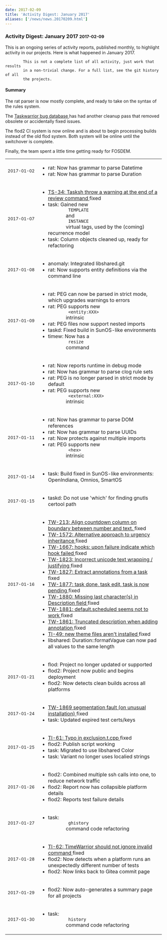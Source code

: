 ```yaml
---
date: 2017-02-09
title: 'Activity Digest: January 2017'
aliases: ['/news/news.20170209.html']
---
```

<div class="col-md-8 main">
 <div class="row">
  <h3>
   Activity Digest: January 2017
   <small>
    2017-02-09
   </small>
  </h3>
  <p>
   This is an ongoing series of activity reports, published monthly,
            to highlight activity in our projects. Here is what happened in
            January 2017.

            This is not a complete list of all activity, just work that results
            in a non-trivial change. For a full list, see the git history of all
            the projects.
  </p>
  <div class="callout callout-info">
   <h4>
    Summary
   </h4>
   <p>
    The rat parser is now mostly complete, and ready to take on the
              syntax of the rules system.
   </p>
   <p>
    The
    <a href="https://bug.tasktools.org">
     Taskwarrior bug database
    </a>
    haѕ had another cleanup pass that removed obsolete or
              accidentally fixed issues.
   </p>
   <p>
    The flod2 CI system is now online and is about to begin processing
              builds instead of the old flod system. Both system will be online
              until the switchover is complete.
   </p>
   <p>
    Finally, the team spent a little time getting ready for FOSDEM.
   </p>
  </div>
  <table class="table table-striped table-compact">
   <tr>
    <td style="white-space: nowrap;">
     <small>
      2017-01-02
     </small>
    </td>
    <td>
     <ul>
      <li>
       rat: Now has grammar to parse Datetime
      </li>
      <li>
       rat: Now has grammar to parse Duration
      </li>
     </ul>
    </td>
   </tr>
   <tr>
    <td>
     <small>
      2017-01-07
     </small>
    </td>
    <td>
     <ul>
      <li>
       <a href="https://bug.tasktools.org/browse/TS-34">
        TS-34: Tasksh throw a warning at the end of a review command
       </a>
       fixed
      </li>
      <li>
       task: Gained new
       <code>
        TEMPLATE
       </code>
       and
       <code>
        INSTANCE
       </code>
       virtual tags, used by the (coming) recurrence model
      </li>
      <li>
       task: Column objects cleaned up, ready for refactoring
      </li>
     </ul>
    </td>
   </tr>
   <tr>
    <td>
     <small>
      2017-01-08
     </small>
    </td>
    <td>
     <ul>
      <li>
       anomaly: Integrated libshared.git
      </li>
      <li>
       rat: Now supports entity definitions via the command line
      </li>
     </ul>
    </td>
   </tr>
   <tr>
    <td>
     <small>
      2017-01-09
     </small>
    </td>
    <td>
     <ul>
      <li>
       rat: PEG can now be parsed in strict mode, which upgrades warnings to errors
      </li>
      <li>
       rat: PEG supports new
       <code>
        &lt;entity:XXX&gt;
       </code>
       intrinsic
      </li>
      <li>
       rat: PEG files now support nested imports
      </li>
      <li>
       taskd: Fixed build in SunOS-like environments
      </li>
      <li>
       timew: Now has a
       <code>
        resize
       </code>
       command
      </li>
     </ul>
    </td>
   </tr>
   <tr>
    <td>
     <small>
      2017-01-10
     </small>
    </td>
    <td>
     <ul>
      <li>
       rat: Now reports runtime in debug mode
      </li>
      <li>
       rat: Now has grammar to parse clog rule sets
      </li>
      <li>
       rat: PEG is no longer parsed in strict mode by default
      </li>
      <li>
       rat: PEG supports new
       <code>
        &lt;external:XXX&gt;
       </code>
       intrinsic
      </li>
     </ul>
    </td>
   </tr>
   <tr>
    <td>
     <small>
      2017-01-11
     </small>
    </td>
    <td>
     <ul>
      <li>
       rat: Now has grammar to parse DOM references
      </li>
      <li>
       rat: Now has grammar to parse UUIDs
      </li>
      <li>
       rat: Now protects against multiple imports
      </li>
      <li>
       rat: PEG supports new
       <code>
        &lt;hex&gt;
       </code>
       intrinsic
      </li>
     </ul>
    </td>
   </tr>
   <tr>
    <td>
     <small>
      2017-01-14
     </small>
    </td>
    <td>
     <ul>
      <li>
       task: Build fixed in SunOS-like environments: OpenIndiana, Omnios, SmartOS
      </li>
     </ul>
    </td>
   </tr>
   <tr>
    <td>
     <small>
      2017-01-15
     </small>
    </td>
    <td>
     <ul>
      <li>
       taskd: Do not use 'which' for finding gnutls certool path
      </li>
     </ul>
    </td>
   </tr>
   <tr>
    <td>
     <small>
      2017-01-16
     </small>
    </td>
    <td>
     <ul>
      <li>
       <a href="https://bug.tasktools.org/browse/TW-213">
        TW-213: Align countdown column on boundary between number and text.
       </a>
       fixed
      </li>
      <li>
       <a href="https://bug.tasktools.org/browse/TW-1572">
        TW-1572: Alternative approach to urgency inheritance
       </a>
       fixed
      </li>
      <li>
       <a href="https://bug.tasktools.org/browse/TW-1667">
        TW-1667: hooks: upon failure indicate which hook failed
       </a>
       fixed
      </li>
      <li>
       <a href="https://bug.tasktools.org/browse/TW-1823">
        TW-1823: Incorrect unicode text wrapping / justifying
       </a>
       fixed
      </li>
      <li>
       <a href="https://bug.tasktools.org/browse/TW-1827">
        TW-1827: Extract annotations from a task
       </a>
       fixed
      </li>
      <li>
       <a href="https://bug.tasktools.org/browse/TW-1877">
        TW-1877: task done, task edit, task is now pending
       </a>
       fixed
      </li>
      <li>
       <a href="https://bug.tasktools.org/browse/TW-1880">
        TW-1880: Missing last character(s) in Description field
       </a>
       fixed
      </li>
      <li>
       <a href="https://bug.tasktools.org/browse/TW-1881">
        TW-1881: default.scheduled seems not to work
       </a>
       fixed
      </li>
      <li>
       <a href="https://bug.tasktools.org/browse/TW-1861">
        TW-1861: Truncated description when adding annotation
       </a>
       fixed
      </li>
      <li>
       <a href="https://bug.tasktools.org/browse/TI-49">
        TI-49: new theme files aren't installed
       </a>
       fixed
      </li>
      <li>
       libshared: Duration::formatVague can now pad all values to the same length
      </li>
     </ul>
    </td>
   </tr>
   <tr>
    <td>
     <small>
      2017-01-21
     </small>
    </td>
    <td>
     <ul>
      <li>
       flod: Project no longer updated or supported
      </li>
      <li>
       flod2: Project now public and begins deployment
      </li>
      <li>
       flod2: Now detects clean builds across all platforms
      </li>
     </ul>
    </td>
   </tr>
   <tr>
    <td>
     <small>
      2017-01-24
     </small>
    </td>
    <td>
     <ul>
      <li>
       <a href="https://bug.tasktools.org/browse/TW-1869">
        TW-1869 segmentation fault (on unusual installation)
       </a>
       fixed
      </li>
      <li>
       task: Updated expired test certs/keys
      </li>
     </ul>
    </td>
   </tr>
   <tr>
    <td>
     <small>
      2017-01-25
     </small>
    </td>
    <td>
     <ul>
      <li>
       <a href="https://bug.tasktools.org/browse/TI-61">
        TI-61: Typo in exclusion.t.cpp
       </a>
       fixed
      </li>
      <li>
       flod2: Publish script working
      </li>
      <li>
       task: Migrated to use libshared Color
      </li>
      <li>
       task: Variant no longer uses localied strings
      </li>
     </ul>
    </td>
   </tr>
   <tr>
    <td>
     <small>
      2017-01-26
     </small>
    </td>
    <td>
     <ul>
      <li>
       flod2: Combined multiple ssh calls into one, to reduce network traffic
      </li>
      <li>
       flod2: Report now has collapsible platform details
      </li>
      <li>
       flod2: Reports test failure details
      </li>
     </ul>
    </td>
   </tr>
   <tr>
    <td>
     <small>
      2017-01-27
     </small>
    </td>
    <td>
     <ul>
      <li>
       task:
       <code>
        ghistory
       </code>
       command code refactoring
      </li>
     </ul>
    </td>
   </tr>
   <tr>
    <td>
     <small>
      2017-01-28
     </small>
    </td>
    <td>
     <ul>
      <li>
       <a href="https://bug.tasktools.org/browse/TI-62">
        TI-62: TimeWarrior should not ignore invalid command
       </a>
       fixed
      </li>
      <li>
       flod2: Now detects when a platform runs an unexpectedly different number of tests
      </li>
      <li>
       flod2: Now links back to Gitea commit page
      </li>
     </ul>
    </td>
   </tr>
   <tr>
    <td>
     <small>
      2017-01-29
     </small>
    </td>
    <td>
     <ul>
      <li>
       flod2: Now auto-generates a summary page for all projects
      </li>
     </ul>
    </td>
   </tr>
   <tr>
    <td>
     <small>
      2017-01-30
     </small>
    </td>
    <td>
     <ul>
      <li>
       task:
       <code>
        history
       </code>
       command code refactoring
      </li>
     </ul>
    </td>
   </tr>
  </table>
  <br/>
  <br/>
 </div>
</div>

